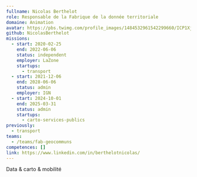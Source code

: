 ```yaml
---
fullname: Nicolas Berthelot
role: Responsable de la Fabrique de la donnée territoriale
domaine: Animation
avatar: https://pbs.twimg.com/profile_images/1484532961542299660/ICP1Xjyg_400x400.jpg
github: NicolasBerthelot
missions:
  - start: 2020-02-25
    end: 2022-06-06
    status: independent
    employer: LaZone
    startups:
      - transport
  - start: 2021-12-06
    end: 2028-06-06
    status: admin
    employer: IGN
  - start: 2024-10-01
    end: 2025-03-31
    status: admin
    startups:
      - carto-services-publics
previously:
  - transport
teams:
  - /teams/fab-geocommuns
competences: []
link: https://www.linkedin.com/in/berthelotnicolas/
---
```

Data & carto & mobilité
